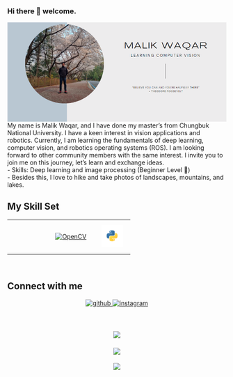 ### Hi there 👋 welcome.
  
<div>
    <img src="https://github.com/MALIKMUHAMMADWAQAR/MALIKMUHAMMADWAQAR/blob/main/PROFILE.png" align="left" style="margin-right: 20px; clear: right;"/>  
</div>
<div>
    My name is Malik Waqar, and I have done my master’s from Chungbuk National University. I have a keen interest in vision applications and robotics. Currently, I am learning the fundamentals of deep learning, computer vision, and robotics operating systems (ROS). I am looking forward to other community members with the same interest. I invite you to join me on this journey, let’s learn and exchange ideas.<br/>
    - Skills: Deep learning and image processing (Beginner Level 🌱)<br/> 
    - Besides this, I love to hike and take photos of landscapes, mountains, and lakes.
</div>



  


## My Skill Set  
<table><tr><td valign="top" width="33%">

<td><div align="center">  
<a href="https://opencv.org/" target="_blank"><img style="margin: 10px" src="https://profilinator.rishav.dev/skills-assets/opencv-icon.svg" alt="OpenCV" height="50" /></a></td>
<td><a href="https://www.python.org/" target="_blank"><img style="margin: 10px" src="https://github.com/MALIKMUHAMMADWAQAR/MALIKMUHAMMADWAQAR/blob/main/python.svg" alt="Python" height="50" /></a></td>
</div>
</tr>
</table>

<br/>  


## Connect with me  
<div align="center">
<a href="https://github.com/MalikMuhammadWaqar" target="_blank">
<img src=https://img.shields.io/badge/github-%2324292e.svg?&style=for-the-badge&logo=github&logoColor=white alt=github style="margin-bottom: 5px;" />
</a>
<a href="https://instagram.com/malikwaqarhaider" target="_blank">
<img src=https://img.shields.io/badge/instagram-%23000000.svg?&style=for-the-badge&logo=instagram&logoColor=white alt=instagram style="margin-bottom: 5px;" />
</a>  
</div>  
  

<br/>  


  

<br/>  



<br/>  

<div align="center"><img src="https://rishavanand.github.io/static/images/spotify-readme-example.svg" /></div>  

<br/>  

<div align="center">
<img src="https://komarev.com/ghpvc/?username=malikmuhammadwaqar&&style=flat-square" align="center" />
</div>  
  

<br/>  

<div align="center">
            <a href="https://www.buymeacoffee.com/malikmuhammadwaqar" target="_blank" style="display: inline-block;">
                <img
                    src="https://img.shields.io/badge/Donate-Buy%20Me%20A%20Coffee-orange.svg?style=flat-square&logo=buymeacoffee" 
                    align="center"
                />
            </a></div>
<br />


